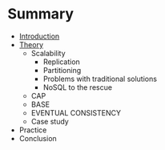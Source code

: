 # Summary

* [Introduction](README.md)
* [Theory](theory.md)
   * Scalability
       * Replication
       * Partitioning
       * Problems with traditional solutions
       * NoSQL to the rescue
   * CAP
   * BASE
   * EVENTUAL CONSISTENCY
   * Case study
* Practice
* Conclusion

